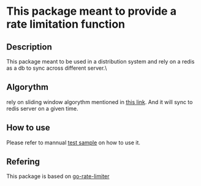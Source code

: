 # This package meant to provide a rate limitation function
## Description
This package meant to be used in a distribution system and rely on a redis as a db to sync across different server.\
## Algorythm
rely on sliding window algorythm mentioned in [this link](https://konghq.com/blog/how-to-design-a-scalable-rate-limiting-algorithm/). And it will sync to redis server on a given time.
## How to use
Please refer to mannual [test sample](https://github.com/olivemz/limiter/blob/master/manualTest/main.go) on how to use it.
## Refering
This package is based on [go-rate-limiter](https://github.com/manavo/go-rate-limiter)